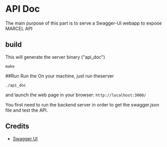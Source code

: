 # API Doc

The main purpose of this part is to serve a Swagger-UI webapp to expose MARCEL API

## build

This will generate the server binary ("api_doc")
```shell
make 
```

##Run
Run the 
On your machine, just run theserver
```
./api_doc
```
and launch the web page in your browser: ```http://localhost:3000/```

You first need to run the backend server in order to get the swagger.json file and test the API.

## Credits

* [Swagger UI](https://swagger.io/swagger-ui/) 